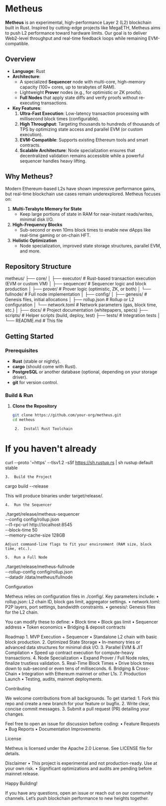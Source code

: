 # Metheus

**Metheus** is an experimental, high-performance Layer 2 (L2) blockchain built in Rust. Inspired by cutting-edge projects like MegaETH, Metheus aims to push L2 performance toward hardware limits. Our goal is to deliver Web2-level throughput and real-time feedback loops while remaining EVM-compatible.

## Overview

- **Language**: Rust
- **Architecture**:
  - A specialized **Sequencer** node with multi-core, high-memory capacity (100+ cores, up to terabytes of RAM).
  - Lightweight **Prover** nodes (e.g., for optimistic or ZK proofs).
  - **Full Nodes** that apply state diffs and verify proofs without re-executing transactions.
- **Key Features**:
  1. **Ultra-Fast Execution**: Low-latency transaction processing with millisecond block times (configurable).
  2. **High Throughput**: Targeting thousands to hundreds of thousands of TPS by optimizing state access and parallel EVM (or custom execution).
  3. **EVM-Compatible**: Supports existing Ethereum tools and smart contracts.
  4. **Scalable Architecture**: Node specialization ensures that decentralized validation remains accessible while a powerful sequencer handles heavy lifting.

## Why Metheus?

Modern Ethereum-based L2s have shown impressive performance gains, but real-time blockchain use cases remain underexplored. Metheus focuses on:

1. **Multi-Terabyte Memory for State**  
   - Keep large portions of state in RAM for near-instant reads/writes, minimal disk I/O.
2. **High-Frequency Blocks**  
   - Sub-second or even 10ms block times to enable new dApps like real-time gaming or on-chain HFT.
3. **Holistic Optimization**  
   - Node specialization, improved state storage structures, parallel EVM, and more.

## Repository Structure

metheus/
├── core/
│   ├── executor/        # Rust-based transaction execution (EVM or custom VM)
│   ├── sequencer/       # Sequencer logic and block production
│   ├── prover/          # Prover logic (optimistic, ZK, or both)
│   └── fullnode/        # Full node implementation
│
├── config/
│   ├── genesis/         # Genesis files, initial allocations
│   ├── rollup.json      # Rollup or L2 configuration
│   └── network.toml     # Network parameters (gas, block time, etc.)
│
├── docs/                # Project documentation (whitepapers, specs)
├── scripts/             # Helper scripts (build, deploy, test)
├── tests/               # Integration tests
│
└── README.md            # This file

## Getting Started

### Prerequisites

- **Rust** (stable or nightly).  
- **cargo** (should come with Rust).
- **PostgreSQL** or another database (optional, depending on your storage driver).
- **git** for version control.

### Build & Run

1. **Clone the Repository**  
   ```bash
   git clone https://github.com/your-org/metheus.git
   cd metheus

	2.	Install Rust Toolchain

# If you haven't already
curl --proto '=https' --tlsv1.2 -sSf https://sh.rustup.rs | sh
rustup default stable


	3.	Build the Project

cargo build --release

This will produce binaries under target/release/.

	4.	Run the Sequencer

./target/release/metheus-sequencer \
    --config config/rollup.json \
    --l1-rpc-url http://localhost:8545 \
    --block-time 50 \
    --memory-cache-size 128GB

	Adjust command-line flags to fit your environment (RAM size, block time, etc.).

	5.	Run a Full Node

./target/release/metheus-fullnode \
    --rollup-config config/rollup.json \
    --datadir /data/metheus/fullnode



Configuration

Metheus relies on configuration files in ./config/. Key parameters include:
	•	rollup.json: L2 chain ID, block gas limit, aggregator settings.
	•	network.toml: P2P layers, port settings, bandwidth constraints.
	•	genesis/: Genesis files for the L2 chain.

You can modify these to define:
	•	Block time
	•	Block gas limit
	•	Sequencer address
	•	Token economics
	•	Bridging & deposit contracts

Roadmap
	1.	MVP Execution + Sequencer
	•	Standalone L2 chain with basic block production.
	2.	Optimized State Storage
	•	In-memory tries or advanced data structures for minimal disk I/O.
	3.	Parallel EVM & JIT Compilation
	•	Speed up contract execution for compute-heavy transactions.
	4.	Node Specialization
	•	Expand Prover / Full Node roles, finalize trustless validation.
	5.	Real-Time Block Times
	•	Drive block times down to sub-second or even tens of milliseconds.
	6.	Bridging & Cross-Chain
	•	Integration with Ethereum mainnet or other L1s.
	7.	Production Launch
	•	Testing, audits, mainnet deployments.

Contributing

We welcome contributions from all backgrounds. To get started:
	1.	Fork this repo and create a new branch for your feature or bugfix.
	2.	Write clear, concise commit messages.
	3.	Submit a pull request (PR) detailing your changes.

Feel free to open an issue for discussion before coding:
	•	Feature Requests
	•	Bug Reports
	•	Documentation Improvements

License

Metheus is licensed under the Apache 2.0 License. See LICENSE file for details.

Disclaimer
	•	This project is experimental and not production-ready. Use at your own risk.
	•	Significant optimizations and audits are pending before mainnet release.

Happy Building!

If you have any questions, open an issue or reach out on our community channels. Let’s push blockchain performance to new heights together.


